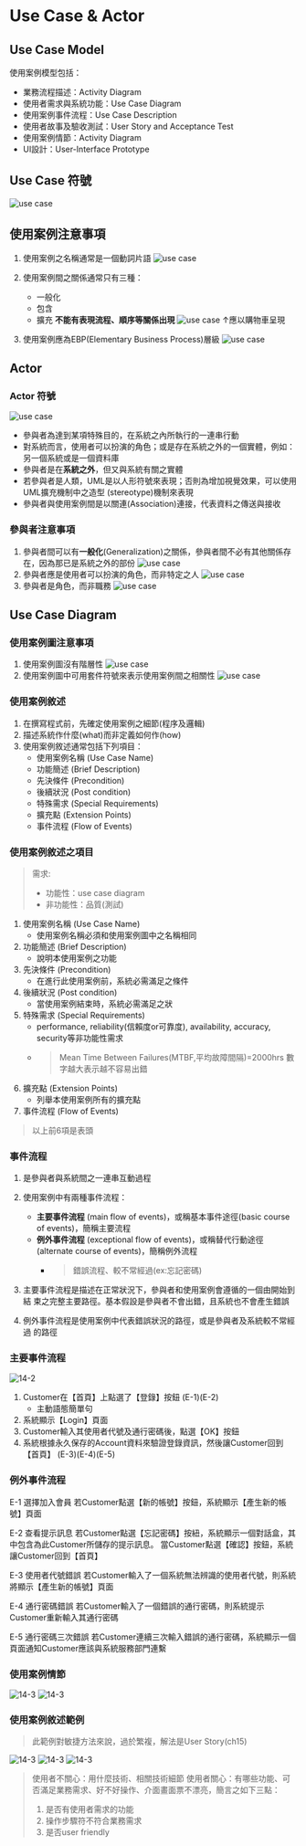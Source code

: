 # Use Case & Actor

## Use Case Model

使用案例模型包括：

- 業務流程描述：Activity Diagram
- 使用者需求與系統功能：Use Case Diagram
- 使用案例事件流程：Use Case Description
- 使用者故事及驗收測試：User Story and Acceptance Test
- 使用案例情節：Activity Diagram
- UI設計：User-Interface Prototype

## Use Case 符號

![use case](images/2020-10-23-16-03-49.png)

## 使用案例注意事項

1. 使用案例之名稱通常是一個動詞片語
![use case](images/2020-10-23-16-14-47.png)
2. 使用案例間之關係通常只有三種：
   - 一般化
   - 包含
   - 擴充
**不能有表現流程、順序等關係出現**
![use case](images/2020-10-23-16-13-47.png)
↑應以購物車呈現

3. 使用案例應為EBP(Elementary Business Process)層級
![use case](images/2020-10-23-16-27-06.png)

## Actor

### Actor 符號

![use case](images/2020-10-23-16-34-52.png)

- 參與者為達到某項特殊目的，在系統之內所執行的一連串行動
- 對系統而言，使用者可以扮演的角色；或是存在系統之外的一個實體，例如： 另一個系統或是一個資料庫
- 參與者是在**系統之外**，但又與系統有關之實體
- 若參與者是人類，UML是以人形符號來表現；否則為增加視覺效果，可以使用 UML擴充機制中之造型 (stereotype)機制來表現
- 參與者與使用案例間是以關連(Association)連接，代表資料之傳送與接收

### 參與者注意事項

1. 參與者間可以有**一般化**(Generalization)之關係，參與者間不必有其他關係存在，因為那已是系統之外的部份
![use case](images/2020-10-23-16-38-42.png)
2. 參與者應是使用者可以扮演的角色，而非特定之人
![use case](images/2020-10-23-16-39-01.png)
3. 參與者是角色，而非職務
![use case](images/2020-10-23-16-39-22.png)

## Use Case Diagram

### 使用案例圖注意事項

1. 使用案例圖沒有階層性
![use case](images/2020-10-23-16-46-26.png)
2. 使用案例圖中可用套件符號來表示使用案例間之相關性
![use case](images/2020-10-23-16-46-43.png)

### 使用案例敘述

1. 在撰寫程式前，先確定使用案例之細節(程序及邏輯)
2. 描述系統作什麼(what)而非定義如何作(how)
3. 使用案例敘述通常包括下列項目：
   - 使用案例名稱 (Use Case Name)
   - 功能簡述 (Brief Description)
   - 先決條件 (Precondition)
   - 後續狀況 (Post condition)
   - 特殊需求 (Special Requirements)
   - 擴充點 (Extension Points)
   - 事件流程 (Flow of Events)

### 使用案例敘述之項目

>需求:
>
>- 功能性：use case diagram
>- 非功能性：品質(測試)

1. 使用案例名稱 (Use Case Name)
   - 使用案例名稱必須和使用案例圖中之名稱相同
2. 功能簡述 (Brief Description)
   - 說明本使用案例之功能
3. 先決條件 (Precondition)
   - 在進行此使用案例前，系統必需滿足之條件
4. 後續狀況 (Post condition)
   - 當使用案例結束時，系統必需滿足之狀
5. 特殊需求 (Special Requirements)
   - performance, reliability(信賴度or可靠度), availability, accuracy, security等非功能性需求
   - >Mean Time Between Failures(MTBF,平均故障間隔)=2000hrs
數字越大表示越不容易出錯
6. 擴充點 (Extension Points)
   - 列舉本使用案例所有的擴充點
7. 事件流程 (Flow of Events)

>以上前6項是表頭

### 事件流程

1. 是參與者與系統間之一連串互動過程

2. 使用案例中有兩種事件流程：
   - **主要事件流程** (main flow of events)，或稱基本事件途徑(basic course of events)，簡稱主要流程
   - **例外事件流程** (exceptional flow of events)，或稱替代行動途徑(alternate course of events)，簡稱例外流程
     - >錯誤流程、較不常經過(ex:忘記密碼)
3. 主要事件流程是描述在正常狀況下，參與者和使用案例會遵循的一個由開始到結 束之完整主要路徑。基本假設是參與者不會出錯，且系統也不會產生錯誤
4. 例外事件流程是使用案例中代表錯誤狀況的路徑，或是參與者及系統較不常經過 的路徑

### 主要事件流程

![14-2](images/2020-10-26-09-33-22.png)

1. Customer在【首頁】上點選了【登錄】按鈕 (E-1)(E-2)
   - 主動語態簡單句
2. 系統顯示【Login】頁面
3. Customer輸入其使用者代號及通行密碼後，點選【OK】按鈕
4. 系統根據永久保存的Account資料來驗證登錄資訊，然後讓Customer回到【首頁】 (E-3)(E-4)(E-5)

### 例外事件流程

E-1 選擇加入會員 若Customer點選【新的帳號】按鈕，系統顯示【產生新的帳號】頁面

E-2 查看提示訊息 若Customer點選【忘記密碼】按紐，系統顯示一個對話盒，其中包含為此Customer所儲存的提示訊息。 當Customer點選【確認】按鈕，系統讓Customer回到【首頁】

E-3 使用者代號錯誤 若Customer輸入了一個系統無法辨識的使用者代號，則系統將顯示【產生新的帳號】頁面

E-4 通行密碼錯誤 若Customer輸入了一個錯誤的通行密碼，則系統提示Customer重新輸入其通行密碼

E-5 通行密碼三次錯誤 若Customer連續三次輸入錯誤的通行密碼，系統顯示一個頁面通知Customer應該與系統服務部門連繫

### 使用案例情節

![14-3](images/2020-10-26-09-38-26.png)
![14-3](images/2020-10-26-09-41-25.png)

### 使用案例敘述範例

>此範例對敏捷方法來說，過於繁複，解法是User Story(ch15)

![14-3](images/2020-10-26-09-42-13.png)
![14-3](images/2020-10-26-09-42-58.png)
![14-3](images/2020-10-26-09-45-10.png)

>使用者不關心：用什麼技術、相關技術細節
>使用者關心：有哪些功能、可否滿足業務需求、好不好操作、介面畫面票不漂亮，簡言之如下三點：
>
>1. 是否有使用者需求的功能
>2. 操作步驟符不符合業務需求
>3. 是否user friendly
